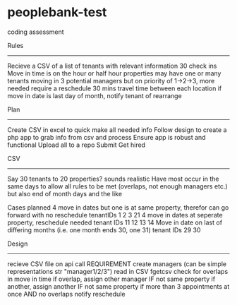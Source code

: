 # peoplebank-test
coding assessment


Rules
_____________
Recieve a CSV of a list of tenants with relevant information
30 check ins
Move in time is on the hour or half hour
properties may have one or many tenants moving in
3 potential managers but on priority of 1->2->3, more needed require a reschedule
30 mins travel time between each location
if move in date is last day of month, notify tenant of rearrange


Plan
_____________
Create CSV in excel to quick make all needed info
Follow design to create a php app to grab info from csv and process
Ensure app is robust and functional
Upload all to a repo 
Submit
Get hired

CSV
_____________
Say 30 tenants to 20 properties? sounds realistic
Have most occur in the same days to allow all rules to be met (overlaps, not enough managers etc.) but also end of month days and the like


Cases planned
4 move in dates but one is at same property, therefor can go forward with no reschedule
    tenantIDs 1 2 3 21
4 move in dates at seperate property, reschedule needed
    tenant IDs 11 12 13 14
Move in date on last of differing months (i.e. one month ends 30, one 31)
    tenant IDs 29 30

Design
_____________
recieve CSV file on api call REQUIREMENT
create managers (can be simple representations str "manager1/2/3")
read in CSV fgetcsv
check for overlaps in move in time
    if overlap, assign other manager IF not same property
    if another, assign another IF not same property
    if more than 3 appointments at once AND no overlaps notify reschedule

